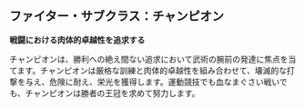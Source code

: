 ## ファイター・サブクラス：チャンピオン

**戦闘における肉体的卓越性を追求する**

チャンピオンは、勝利への絶え間ない追求において武術の腕前の発達に焦点を当てます。チャンピオンは厳格な訓練と肉体的卓越性を組み合わせて、壊滅的な打撃を与え、危険に耐え、栄光を獲得します。運動競技でも血なまぐさい戦いでも、チャンピオンは勝者の王冠を求めて努力します。

